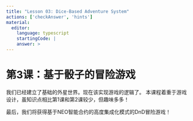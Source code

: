 ```yaml
---
title: "Lesson 03: Dice-Based Adventure System"
actions: ['checkAnswer', 'hints']
material: 
  editor:
    language: typescript
    startingCode: |
    answer: > 
---
```


# 第3课：基于骰子的冒险游戏

我们已经建立了基础的外星世界。现在该实现游戏的逻辑了。 本课程着重于游戏设计，虽知识点相比第1课和第2课较少，但趣味多多！

最后，我们将获得基于NEO智能合约的高度集成化模式的DnD冒险游戏！
